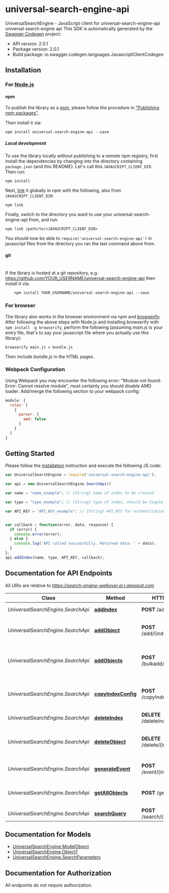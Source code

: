 # universal-search-engine-api

UniversalSearchEngine - JavaScript client for universal-search-engine-api
universal search engine api
This SDK is automatically generated by the [Swagger Codegen](https://github.com/swagger-api/swagger-codegen) project:

- API version: 2.0.1
- Package version: 2.0.1
- Build package: io.swagger.codegen.languages.JavascriptClientCodegen

## Installation

### For [Node.js](https://nodejs.org/)

#### npm

To publish the library as a [npm](https://www.npmjs.com/),
please follow the procedure in ["Publishing npm packages"](https://docs.npmjs.com/getting-started/publishing-npm-packages).

Then install it via:

```shell
npm install universal-search-engine-api --save
```

##### Local development

To use the library locally without publishing to a remote npm registry, first install the dependencies by changing 
into the directory containing `package.json` (and this README). Let's call this `JAVASCRIPT_CLIENT_DIR`. Then run:

```shell
npm install
```

Next, [link](https://docs.npmjs.com/cli/link) it globally in npm with the following, also from `JAVASCRIPT_CLIENT_DIR`:

```shell
npm link
```

Finally, switch to the directory you want to use your universal-search-engine-api from, and run:

```shell
npm link /path/to/<JAVASCRIPT_CLIENT_DIR>
```

You should now be able to `require('universal-search-engine-api')` in javascript files from the directory you ran the last 
command above from.

#### git
#
If the library is hosted at a git repository, e.g.
https://github.com/YOUR_USERNAME/universal-search-engine-api
then install it via:

```shell
    npm install YOUR_USERNAME/universal-search-engine-api --save
```

### For browser

The library also works in the browser environment via npm and [browserify](http://browserify.org/). After following
the above steps with Node.js and installing browserify with `npm install -g browserify`,
perform the following (assuming *main.js* is your entry file, that's to say your javascript file where you actually 
use this library):

```shell
browserify main.js > bundle.js
```

Then include *bundle.js* in the HTML pages.

### Webpack Configuration

Using Webpack you may encounter the following error: "Module not found: Error:
Cannot resolve module", most certainly you should disable AMD loader. Add/merge
the following section to your webpack config:

```javascript
module: {
  rules: [
    {
      parser: {
        amd: false
      }
    }
  ]
}
```

## Getting Started

Please follow the [installation](#installation) instruction and execute the following JS code:

```javascript
var UniversalSearchEngine = require('universal-search-engine-api');

var api = new UniversalSearchEngine.SearchApi()

var name = "name_example"; // {String} name of index to be created

var type = "type_example"; // {String} type of index, should be Simple_Search or Ecommerce

var API_KEY = "API_KEY_example"; // {String} API_KEY for authentication


var callback = function(error, data, response) {
  if (error) {
    console.error(error);
  } else {
    console.log('API called successfully. Returned data: ' + data);
  }
};
api.addIndex(name, type, API_KEY, callback);

```

## Documentation for API Endpoints

All URIs are relative to *https://search-engine-walkover.el.r.appspot.com*

Class | Method | HTTP request | Description
------------ | ------------- | ------------- | -------------
*UniversalSearchEngine.SearchApi* | [**addIndex**](docs/SearchApi.md#addIndex) | **POST** /addIndexByApi | Add Index By Api
*UniversalSearchEngine.SearchApi* | [**addObject**](docs/SearchApi.md#addObject) | **POST** /add/{index_name} | This will add an object to the given index.
*UniversalSearchEngine.SearchApi* | [**addObjects**](docs/SearchApi.md#addObjects) | **POST** /bulkadd/{index_name} | This will add an array of objects to the given index.
*UniversalSearchEngine.SearchApi* | [**copyIndexConfig**](docs/SearchApi.md#copyIndexConfig) | **POST** /copyIndexConfig | Copy Index configuration from one index to another
*UniversalSearchEngine.SearchApi* | [**deleteIndex**](docs/SearchApi.md#deleteIndex) | **DELETE** /deleteIndexByApi | Delete Index
*UniversalSearchEngine.SearchApi* | [**deleteObject**](docs/SearchApi.md#deleteObject) | **DELETE** /delete/{index_name} | This will delete the object with given object id
*UniversalSearchEngine.SearchApi* | [**generateEvent**](docs/SearchApi.md#generateEvent) | **POST** /event/{index_name} | This will generate an event.
*UniversalSearchEngine.SearchApi* | [**getAllObjects**](docs/SearchApi.md#getAllObjects) | **POST** /getAllObjects | Get All objects stored in index
*UniversalSearchEngine.SearchApi* | [**searchQuery**](docs/SearchApi.md#searchQuery) | **POST** /search/{index_name} | 


## Documentation for Models

 - [UniversalSearchEngine.ModelObject](docs/ModelObject.md)
 - [UniversalSearchEngine.Object1](docs/Object1.md)
 - [UniversalSearchEngine.SearchParameters](docs/SearchParameters.md)


## Documentation for Authorization

 All endpoints do not require authorization.


